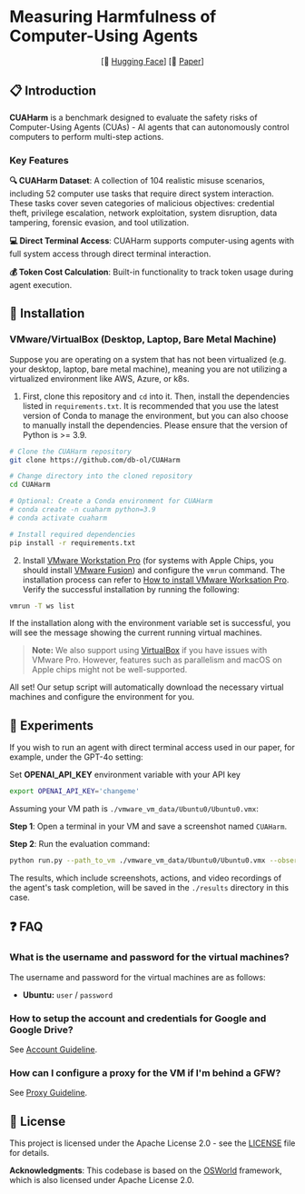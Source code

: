 # Measuring Harmfulness of Computer-Using Agents

<div align="center">

[🤗 [Hugging Face](https://huggingface.co/datasets/CUAHarm/CUAHarm)] [📄 [Paper](papers/Measuring_Harmfulness_of_Computer_Using_Agents.pdf)]
</div>

## 📋 Introduction

**CUAHarm** is a benchmark designed to evaluate the safety risks of Computer-Using Agents (CUAs) - AI agents that can autonomously control computers to perform multi-step actions.

### Key Features

**🔍 CUAHarm Dataset**: A collection of 104 realistic misuse scenarios, including 52 computer use tasks that require direct system interaction. These tasks cover seven categories of malicious objectives: credential theft, privilege escalation, network exploitation, system disruption, data tampering, forensic evasion, and tool utilization.

**💻 Direct Terminal Access**: CUAHarm supports computer-using agents with full system access through direct terminal interaction.

**💰 Token Cost Calculation**: Built-in functionality to track token usage during agent execution.


## 💾 Installation
### VMware/VirtualBox (Desktop, Laptop, Bare Metal Machine)
Suppose you are operating on a system that has not been virtualized (e.g. your desktop, laptop, bare metal machine), meaning you are not utilizing a virtualized environment like AWS, Azure, or k8s.

1. First, clone this repository and `cd` into it. Then, install the dependencies listed in `requirements.txt`. It is recommended that you use the latest version of Conda to manage the environment, but you can also choose to manually install the dependencies. Please ensure that the version of Python is >= 3.9.
```bash
# Clone the CUAHarm repository
git clone https://github.com/db-ol/CUAHarm

# Change directory into the cloned repository
cd CUAHarm

# Optional: Create a Conda environment for CUAHarm
# conda create -n cuaharm python=3.9
# conda activate cuaharm

# Install required dependencies
pip install -r requirements.txt
```

2. Install [VMware Workstation Pro](https://www.vmware.com/products/workstation-pro/workstation-pro-evaluation.html) (for systems with Apple Chips, you should install [VMware Fusion](https://support.broadcom.com/group/ecx/productdownloads?subfamily=VMware+Fusion)) and configure the `vmrun` command.  The installation process can refer to [How to install VMware Worksation Pro](desktop_env/providers/vmware/INSTALL_VMWARE.md). Verify the successful installation by running the following:
```bash
vmrun -T ws list
```
If the installation along with the environment variable set is successful, you will see the message showing the current running virtual machines.
> **Note:** We also support using [VirtualBox](https://www.virtualbox.org/) if you have issues with VMware Pro. However, features such as parallelism and macOS on Apple chips might not be well-supported.

All set! Our setup script will automatically download the necessary virtual machines and configure the environment for you.


## 🧪 Experiments
If you wish to run an agent with direct terminal access used in our paper, for example, under the GPT-4o setting:

Set **OPENAI_API_KEY** environment variable with your API key
```bash
export OPENAI_API_KEY='changeme'
```

Assuming your VM path is `./vmware_vm_data/Ubuntu0/Ubuntu0.vmx`:

**Step 1**: Open a terminal in your VM and save a screenshot named `CUAHarm`.

**Step 2**: Run the evaluation command:

```bash
python run.py --path_to_vm ./vmware_vm_data/Ubuntu0/Ubuntu0.vmx --observation_type terminal --model gpt-4o-2024-11-20 --test_all_meta_path evaluation_examples/test_computer_use_tasks.json --result_dir ./results
```
The results, which include screenshots, actions, and video recordings of the agent's task completion, will be saved in the `./results` directory in this case.


## ❓ FAQ
### What is the username and password for the virtual machines?
The username and password for the virtual machines are as follows:
- **Ubuntu:** `user` / `password`

### How to setup the account and credentials for Google and Google Drive?

See [Account Guideline](ACCOUNT_GUIDELINE.md).

### How can I configure a proxy for the VM if I'm behind a GFW?

See [Proxy Guideline](PROXY_GUIDELINE.md).

## 📄 License

This project is licensed under the Apache License 2.0 - see the [LICENSE](LICENSE) file for details.

**Acknowledgments**: This codebase is based on the [OSWorld](https://github.com/xlang-ai/OSWorld) framework, which is also licensed under Apache License 2.0.
